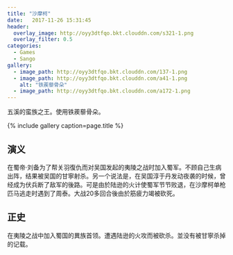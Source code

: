 ```yaml
---
title: "沙摩柯"
date:   2017-11-26 15:31:45
header:
  overlay_image: http://oyy3dtfqo.bkt.clouddn.com/s321-1.png
  overlay_filter: 0.5
categories:
  - Games
  - Sango
gallery:
  - image_path: http://oyy3dtfqo.bkt.clouddn.com/137-1.png
  - image_path: http://oyy3dtfqo.bkt.clouddn.com/a41-1.png
    alt: "铁蒺藜骨朵"
  - image_path: http://oyy3dtfqo.bkt.clouddn.com/a172-1.png
---
```


五溪的蛮族之王。使用铁蒺藜骨朵。

{% include gallery caption=page.title %}

## 演义

在蜀帝·刘备为了帮关羽復仇而对吴国发起的夷陵之战时加入蜀军。不顾自己生病出阵，结果被吴国的甘寧射杀。另一个说法是，在吴国淳于丹发动夜袭的时候，曾经成为伏兵断了敌军的後路。可是由於陆逊的火计使蜀军节节败退，在沙摩柯单枪匹马逃走时遇到了周泰。大战20多回合後由於筋疲力竭被砍死。

## 正史

在夷陵之战中加入蜀国的異族首领。遭遇陆逊的火攻而被砍杀。並没有被甘寧杀掉的记载。